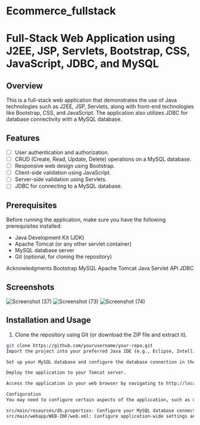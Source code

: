 # Ecommerce_fullstack
# Full-Stack Web Application using J2EE, JSP, Servlets, Bootstrap, CSS, JavaScript, JDBC, and MySQL

## Overview
This is a full-stack web application that demonstrates the use of Java technologies such as J2EE, JSP, Servlets, along with front-end technologies like Bootstrap, CSS, and JavaScript. The application also utilizes JDBC for database connectivity with a MySQL database.

## Features
- [ ] User authentication and authorization.
- [ ] CRUD (Create, Read, Update, Delete) operations on a MySQL database.
- [ ] Responsive web design using Bootstrap.
- [ ] Client-side validation using JavaScript.
- [ ] Server-side validation using Servlets.
- [ ] JDBC for connecting to a MySQL database.

## Prerequisites
Before running the application, make sure you have the following prerequisites installed:

- Java Development Kit (JDK)
- Apache Tomcat (or any other servlet container)
- MySQL database server
- Git (optional, for cloning the repository)

Acknowledgments
Bootstrap
MySQL
Apache Tomcat
Java Servlet API
JDBC
## Screenshots
![Screenshot (37)](https://github.com/samareshm61/Ecommerce_fullstack/assets/100060477/2d35eb48-1caf-4af7-bbdd-72d3c7136ad5)
![Screenshot (73)](https://github.com/samareshm61/Ecommerce_fullstack/assets/100060477/3718eb71-5e93-4631-8df6-9d2c2a003a88)
![Screenshot (74)](https://github.com/samareshm61/Ecommerce_fullstack/assets/100060477/7230b025-b7ce-493a-8e62-381ac4299b91)
## Installation and Usage
1. Clone the repository using Git (or download the ZIP file and extract it).
```bash
git clone https://github.com/yourusername/your-repo.git
Import the project into your preferred Java IDE (e.g., Eclipse, IntelliJ IDEA).

Set up your MySQL database and configure the database connection in the src/main/resources/db.properties file.

Deploy the application to your Tomcat server.

Access the application in your web browser by navigating to http://localhost:8080/your-app-name.

Configuration
You may need to configure certain aspects of the application, such as database connection details or application settings. Check the following files for configuration:

src/main/resources/db.properties: Configure your MySQL database connection details here.
src/main/webapp/WEB-INF/web.xml: Configure application-wide settings and Servlet mappings.![Screenshot (37)](https://github.com/samareshm61/Ecommerce_fullstack/assets/100060477/e582d589-faa3-44d3-a1c6-b71384160e16)

